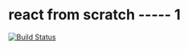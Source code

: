# react from scratch  ----- 1

[![Build Status](https://travis-ci.org/LaimeJesus/react-from-scratch.svg?branch=master)](https://travis-ci.org/LaimeJesus/react-from-scratch)

